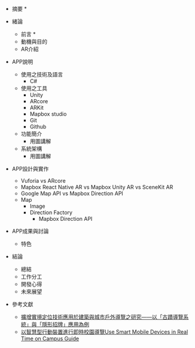 * 摘要
  * 
* 緒論
  * 前言
    * 
  * 動機與目的
  * AR介紹
* APP說明
  * 使用之技術及語言
    * C#
  * 使用之工具
    * Unity
    * ARcore
    * ARKit
    * Mapbox studio
    * Git
    * Github
  * 功能簡介
    * 用圖講解
  * 系統架構
    * 用圖講解
      
* APP設計與實作
  * Vuforia vs ARcore
  * Mapbox React Native AR vs Mapbox Unity AR vs SceneKit AR
  * Google Map API vs Mapbox Direction API
  * Map
    * Image
    * Direction Factory
       * Mapbox Direction API   
* APP成果與討論
  * 特色
* 結論
  * 總結
  * 工作分工
  * 開發心得
  * 未來展望
* 參考文獻 
  * [擴增實境定位技術應用於建築與城市戶外導覽之研究——以「古蹟導覽系統」與「隱形招牌」應用為例](http://ir.lib.cyut.edu.tw:8080/bitstream/310901800/10643/1/%25E6%2593%25B4%25E5%25A2%259E%25E5%25AF%25A6%25E5%25A2%2583%25E5%25AE%259A%25E4%25BD%258D%25E6%258A%2580%25E8%25A1%2593%25E6%2587%2589%25E7%2594%25A8%25E6%2596%25BC%25E5%25BB%25BA%25E7%25AF%2589%25E8%2588%2587%25E5%259F%258E%25E5%25B8%2582%25E6%2588%25B6%25E5%25A4%2596%25E5%25B0%258E%25E8%25A6%25BD%25E4%25B9%258B%25E7%25A0%2594%25E7%25A9%25B6%25E2%2580%2594%25E4%25BB%25A5%25E3%2580%258C%25E5%258F%25A4%25E8%25B9%259F%25E5%25B0%258E%25E8%25A6%25BD%25E7%25B3%25BB%25E7%25B5%25B1%25E3%2580%258D%25E8%2588%2587%25E3%2580%258C%25E9%259A%25B1%25E5%25BD%25A2%25E6%258B%259B%25E7%2589%258C%25E3%2580%258D%25E6%2587%2589%25E7%2594%25A8%25E7%2582%25BA%25E4%25BE%258B%2520.pdf)
  * [以智慧型行動裝置進行即時校園導覽Use Smart Mobile Devices in Real Time on Campus Guide](http://www.tgis.org.tw/files/recruit/41_d7b0f246.pdf)
  
  


